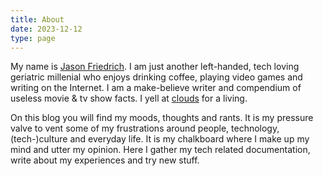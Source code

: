 ```yaml
---
title: About
date: 2023-12-12
type: page
---
```


My name is [Jason Friedrich](https://friedrich.uk). I am just another left-handed, tech loving geriatric millenial who enjoys drinking coffee, playing video games and writing on the Internet. I am a make-believe writer and compendium of useless movie & tv show facts. I yell at [clouds](https://en.wikipedia.org/wiki/Cloud_computing) for a living.

On this blog you will find my moods, thoughts and rants. It is my pressure valve to vent some of my frustrations around people, technology, (tech-)culture and everyday life. It is my chalkboard where I make up my mind and utter my opinion. Here I gather my tech related documentation, write about my experiences and try new stuff.

